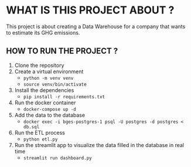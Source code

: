 # WHAT IS THIS PROJECT ABOUT ?

This project is about creating a Data Warehouse for a company that wants to estimate its GHG emissions.

## HOW TO RUN THE PROJECT ?

1. Clone the repository
2. Create a virtual environment
   - `python -m venv venv`
   - `source venv/bin/activate`
3. Install the dependencies
   - `pip install -r requirements.txt`
4. Run the docker container
   - `docker-compose up -d`
5. Add the data to the database
   - `docker exec -i bges-postgres-1 psql -U postgres -d postgres < db.sql`
6. Run the ETL process
   - `python etl.py`
7. Run the streamlit app to visualize the data filled in the database in real time
   - `streamlit run dashboard.py`
